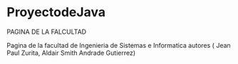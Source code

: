 # ProyectodeJava
PAGINA DE LA FALCULTAD


Pagina de la facultad de Ingenieria de Sistemas e Informatica autores ( Jean Paul Zurita, Aldair Smith Andrade Gutierrez)

